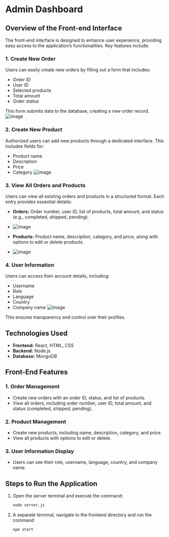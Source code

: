 # Admin Dashboard

## Overview of the Front-end Interface

The front-end interface is designed to enhance user experience, providing easy access to the application’s functionalities. Key features include:

### 1. Create New Order
Users can easily create new orders by filling out a form that includes:
- Order ID
- User ID
- Selected products
- Total amount
- Order status

This form submits data to the database, creating a new order record.
![image](https://github.com/user-attachments/assets/3564750b-79f7-40d4-b2ce-176aef22c874)

### 2. Create New Product
Authorized users can add new products through a dedicated interface. This includes fields for:
- Product name
- Description
- Price
- Category
![image](https://github.com/user-attachments/assets/29d947a9-da52-4333-9e50-68a0b2fcb5ea)

### 3. View All Orders and Products
Users can view all existing orders and products in a structured format. Each entry provides essential details:
- **Orders:** Order number, user ID, list of products, total amount, and status (e.g., completed, shipped, pending).
- ![image](https://github.com/user-attachments/assets/0748d7a8-1a38-4af9-a40c-272e1de25cb4)

- **Products:** Product name, description, category, and price, along with options to edit or delete products.
- ![image](https://github.com/user-attachments/assets/4389df59-9c9b-4fe5-93ea-770ff73c7ad8)

### 4. User Information
Users can access their account details, including:
- Username
- Role
- Language
- Country
- Company name
![image](https://github.com/user-attachments/assets/4550de43-22c9-4d26-b410-706d2fad5bdd)

This ensures transparency and control over their profiles.

## Technologies Used
- **Frontend:** React, HTML, CSS
- **Backend:** Node.js
- **Database:** MongoDB

## Front-End Features

### 1. Order Management
- Create new orders with an order ID, status, and list of products.
- View all orders, including order number, user ID, total amount, and status (completed, shipped, pending).

### 2. Product Management
- Create new products, including name, description, category, and price.
- View all products with options to edit or delete.

### 3. User Information Display
- Users can see their role, username, language, country, and company name.

## Steps to Run the Application

1. Open the server terminal and execute the command:
   ```bash
   node server.js
2. A separate terminal, navigate to the frontend directory and run the command:
   ```bash
   npm start
